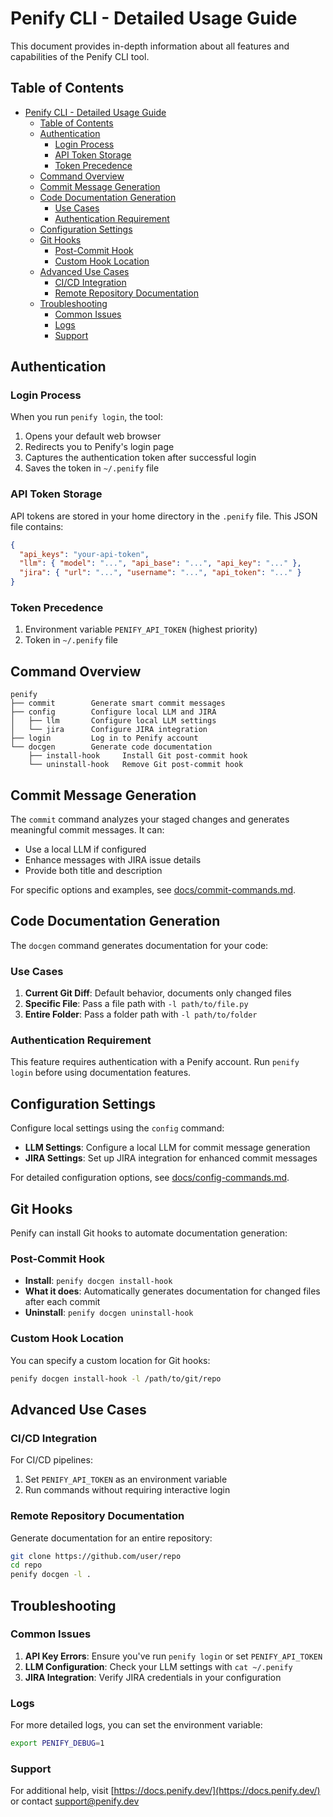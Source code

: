 # Penify CLI - Detailed Usage Guide

This document provides in-depth information about all features and capabilities of the Penify CLI tool.

## Table of Contents

- [Penify CLI - Detailed Usage Guide](#penify-cli---detailed-usage-guide)
  - [Table of Contents](#table-of-contents)
  - [Authentication](#authentication)
    - [Login Process](#login-process)
    - [API Token Storage](#api-token-storage)
    - [Token Precedence](#token-precedence)
  - [Command Overview](#command-overview)
  - [Commit Message Generation](#commit-message-generation)
  - [Code Documentation Generation](#code-documentation-generation)
    - [Use Cases](#use-cases)
    - [Authentication Requirement](#authentication-requirement)
  - [Configuration Settings](#configuration-settings)
  - [Git Hooks](#git-hooks)
    - [Post-Commit Hook](#post-commit-hook)
    - [Custom Hook Location](#custom-hook-location)
  - [Advanced Use Cases](#advanced-use-cases)
    - [CI/CD Integration](#cicd-integration)
    - [Remote Repository Documentation](#remote-repository-documentation)
  - [Troubleshooting](#troubleshooting)
    - [Common Issues](#common-issues)
    - [Logs](#logs)
    - [Support](#support)

## Authentication

### Login Process

When you run `penify login`, the tool:

1. Opens your default web browser
2. Redirects you to Penify's login page
3. Captures the authentication token after successful login
4. Saves the token in `~/.penify` file

### API Token Storage

API tokens are stored in your home directory in the `.penify` file. This JSON file contains:

```json
{
  "api_keys": "your-api-token",
  "llm": { "model": "...", "api_base": "...", "api_key": "..." },
  "jira": { "url": "...", "username": "...", "api_token": "..." }
}
```

### Token Precedence

1. Environment variable `PENIFY_API_TOKEN` (highest priority)
2. Token in `~/.penify` file

## Command Overview

```
penify
├── commit        Generate smart commit messages
├── config        Configure local LLM and JIRA
│   ├── llm       Configure local LLM settings
│   └── jira      Configure JIRA integration
├── login         Log in to Penify account
└── docgen        Generate code documentation
    ├── install-hook     Install Git post-commit hook
    └── uninstall-hook   Remove Git post-commit hook
```

## Commit Message Generation

The `commit` command analyzes your staged changes and generates meaningful commit messages. It can:

- Use a local LLM if configured
- Enhance messages with JIRA issue details
- Provide both title and description

For specific options and examples, see [docs/commit-commands.md](commit-commands.md).

## Code Documentation Generation

The `docgen` command generates documentation for your code:

### Use Cases

1. **Current Git Diff**: Default behavior, documents only changed files
2. **Specific File**: Pass a file path with `-l path/to/file.py`
3. **Entire Folder**: Pass a folder path with `-l path/to/folder`

### Authentication Requirement

This feature requires authentication with a Penify account. Run `penify login` before using documentation features.

## Configuration Settings

Configure local settings using the `config` command:

- **LLM Settings**: Configure a local LLM for commit message generation
- **JIRA Settings**: Set up JIRA integration for enhanced commit messages

For detailed configuration options, see [docs/config-commands.md](config-commands.md).

## Git Hooks

Penify can install Git hooks to automate documentation generation:

### Post-Commit Hook

- **Install**: `penify docgen install-hook`
- **What it does**: Automatically generates documentation for changed files after each commit
- **Uninstall**: `penify docgen uninstall-hook`

### Custom Hook Location

You can specify a custom location for Git hooks:

```bash
penify docgen install-hook -l /path/to/git/repo
```

## Advanced Use Cases

### CI/CD Integration

For CI/CD pipelines:

1. Set `PENIFY_API_TOKEN` as an environment variable
2. Run commands without requiring interactive login

### Remote Repository Documentation

Generate documentation for an entire repository:

```bash
git clone https://github.com/user/repo
cd repo
penify docgen -l .
```

## Troubleshooting

### Common Issues

1. **API Key Errors**: Ensure you've run `penify login` or set `PENIFY_API_TOKEN`
2. **LLM Configuration**: Check your LLM settings with `cat ~/.penify`
3. **JIRA Integration**: Verify JIRA credentials in your configuration

### Logs

For more detailed logs, you can set the environment variable:

```bash
export PENIFY_DEBUG=1
```

### Support

For additional help, visit [https://docs.penify.dev/](https://docs.penify.dev/) or contact support@penify.dev
